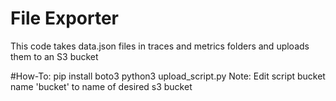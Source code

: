 # File Exporter
This code takes data.json files in traces and metrics folders and uploads them to an S3 bucket

#How-To:
pip install boto3
python3 upload_script.py
Note: Edit script bucket name 'bucket' to name of desired s3 bucket
